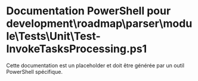 # Documentation PowerShell pour development\roadmap\parser\module\Tests\Unit\Test-InvokeTasksProcessing.ps1

Cette documentation est un placeholder et doit être générée par un outil PowerShell spécifique.

